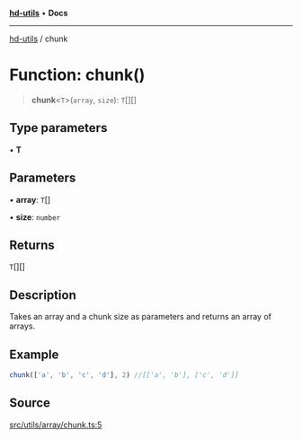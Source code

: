 [**hd-utils**](../README.md) • **Docs**

***

[hd-utils](../globals.md) / chunk

# Function: chunk()

> **chunk**\<`T`\>(`array`, `size`): `T`[][]

## Type parameters

• **T**

## Parameters

• **array**: `T`[]

• **size**: `number`

## Returns

`T`[][]

## Description

Takes an array and a chunk size as parameters and returns an array of arrays.

## Example

```ts
chunk(['a', 'b', 'c', 'd'], 2) //[['a', 'b'], ['c', 'd']]
```

## Source

[src/utils/array/chunk.ts:5](https://github.com/AhmadHddad/h-utils/blob/8e9e542f98b1a43a336ce585dc8666b21b0e894d/src/utils/array/chunk.ts#L5)
